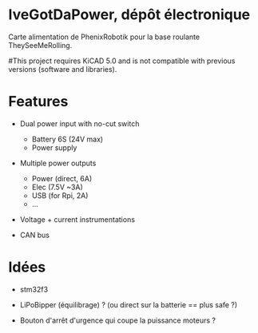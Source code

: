 # IveGotDaPower, dépôt électronique

Carte alimentation de PhenixRobotik pour la base roulante TheySeeMeRolling.

<div class="alert alert-warning">
    #This project requires KiCAD 5.0 and is not compatible with previous versions (software and libraries).
</div>

# Features

* Dual power input with no-cut switch
  * Battery 6S (24V max)
  * Power supply


* Multiple power outputs
  * Power (direct, 6A)
  * Elec (7.5V ~3A)
  * USB (for Rpi, 2A)
  * …

* Voltage + current instrumentations

* CAN bus


# Idées

* stm32f3
* LiPoBipper (équilibrage) ? (ou direct sur la batterie == plus safe ?)

* Bouton d'arrêt d'urgence qui coupe la puissance moteurs ?
